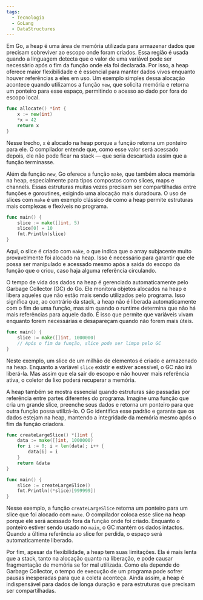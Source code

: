 ```yaml
---
tags:
  - Tecnologia
  - GoLang
  - DataStructures
---
```

Em Go, a heap é uma área de memória utilizada para armazenar dados que precisam sobreviver ao escopo onde foram criados. Essa região é usada quando a linguagem detecta que o valor de uma variável pode ser necessário após o fim da função onde ela foi declarada. Por isso, a heap oferece maior flexibilidade e é essencial para manter dados vivos enquanto houver referências a eles em uso. Um exemplo simples dessa alocação acontece quando utilizamos a função `new`, que solicita memória e retorna um ponteiro para esse espaço, permitindo o acesso ao dado por fora do escopo local.

```go
func allocate() *int {
	x := new(int)
	*x = 42
	return x
}
```

Nesse trecho, `x` é alocado na heap porque a função retorna um ponteiro para ele. O compilador entende que, como esse valor será acessado depois, ele não pode ficar na stack — que seria descartada assim que a função terminasse.

Além da função `new`, Go oferece a função `make`, que também aloca memória na heap, especialmente para tipos compostos como slices, maps e channels. Essas estruturas muitas vezes precisam ser compartilhadas entre funções e goroutines, exigindo uma alocação mais duradoura. O uso de slices com `make` é um exemplo clássico de como a heap permite estruturas mais complexas e flexíveis no programa.

```go
func main() {
	slice := make([]int, 5)
	slice[0] = 10
	fmt.Println(slice)
}
```

Aqui, o slice é criado com `make`, o que indica que o array subjacente muito provavelmente foi alocado na heap. Isso é necessário para garantir que ele possa ser manipulado e acessado mesmo após a saída do escopo da função que o criou, caso haja alguma referência circulando.

O tempo de vida dos dados na heap é gerenciado automaticamente pelo Garbage Collector (GC) do Go. Ele monitora objetos alocados na heap e libera aqueles que não estão mais sendo utilizados pelo programa. Isso significa que, ao contrário da stack, a heap não é liberada automaticamente com o fim de uma função, mas sim quando o runtime determina que não há mais referências para aquele dado. É isso que permite que variáveis vivam enquanto forem necessárias e desapareçam quando não forem mais úteis.

```go
func main() {
	slice := make([]int, 1000000)
	// Após o fim da função, slice pode ser limpo pelo GC
}
```

Neste exemplo, um slice de um milhão de elementos é criado e armazenado na heap. Enquanto a variável `slice` existir e estiver acessível, o GC não irá liberá-la. Mas assim que ela sair do escopo e não houver mais referência ativa, o coletor de lixo poderá recuperar a memória.

A heap também se mostra essencial quando estruturas são passadas por referência entre partes diferentes do programa. Imagine uma função que cria um grande slice, preenche seus dados e retorna um ponteiro para que outra função possa utilizá-lo. O Go identifica esse padrão e garante que os dados estejam na heap, mantendo a integridade da memória mesmo após o fim da função criadora.

```go
func createLargeSlice() *[]int {
	data := make([]int, 1000000)
	for i := 0; i < len(data); i++ {
		data[i] = i
	}
	return &data
}

func main() {
	slice := createLargeSlice()
	fmt.Println((*slice)[999999])
}
```

Nesse exemplo, a função `createLargeSlice` retorna um ponteiro para um slice que foi alocado com `make`. O compilador coloca esse slice na heap porque ele será acessado fora da função onde foi criado. Enquanto o ponteiro estiver sendo usado no `main`, o GC mantém os dados intactos. Quando a última referência ao slice for perdida, o espaço será automaticamente liberado.

Por fim, apesar da flexibilidade, a heap tem suas limitações. Ela é mais lenta que a stack, tanto na alocação quanto na liberação, e pode causar fragmentação de memória se for mal utilizada. Como ela depende do Garbage Collector, o tempo de execução de um programa pode sofrer pausas inesperadas para que a coleta aconteça. Ainda assim, a heap é indispensável para dados de longa duração e para estruturas que precisam ser compartilhadas.